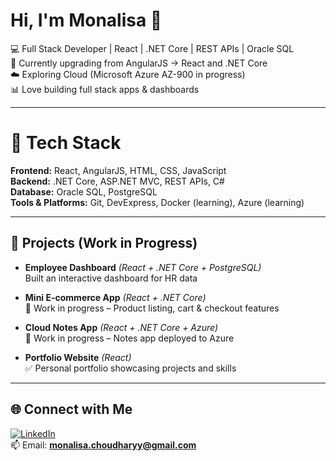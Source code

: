 # Hi, I'm Monalisa 👋  

💻 Full Stack Developer | React | .NET Core | REST APIs | Oracle SQL  
🌱 Currently upgrading from AngularJS → React and .NET Core  
☁️ Exploring Cloud (Microsoft Azure AZ-900 in progress)  
📊 Love building full stack apps & dashboards 

---

# 🔧 Tech Stack
**Frontend:** React, AngularJS, HTML, CSS, JavaScript  
**Backend:** .NET Core, ASP.NET MVC, REST APIs, C#  
**Database:** Oracle SQL, PostgreSQL  
**Tools & Platforms:** Git, DevExpress, Docker (learning), Azure (learning)  

---

## 📂 Projects (Work in Progress)
- **Employee Dashboard** *(React + .NET Core + PostgreSQL)*  
    Built an interactive dashboard for HR data  

- **Mini E-commerce App** *(React + .NET Core)*  
  🚧 Work in progress – Product listing, cart & checkout features  

- **Cloud Notes App** *(React + .NET Core + Azure)*  
  🚧 Work in progress – Notes app deployed to Azure  

- **Portfolio Website** *(React)*  
  ✅ Personal portfolio showcasing projects and skills  

---

## 🌐 Connect with Me
[![LinkedIn](https://img.shields.io/badge/LinkedIn-blue?logo=linkedin&logoColor=white)](https://www.linkedin.com/in/monalisaa/)  
📫 Email: **monalisa.choudharyy@gmail.com**
